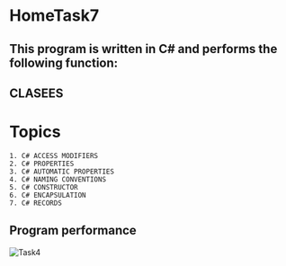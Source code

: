 # HomeTask7

## This program is written in C# and performs the following function:

## CLASEES

# Topics

```
1. C# ACCESS MODIFIERS
2. C# PROPERTIES
3. C# AUTOMATIC PROPERTIES
4. C# NAMING CONVENTIONS
5. C# CONSTRUCTOR
6. C# ENCAPSULATION
7. C# RECORDS
```

## Program performance

![Task4](Screenshot_1.png)
